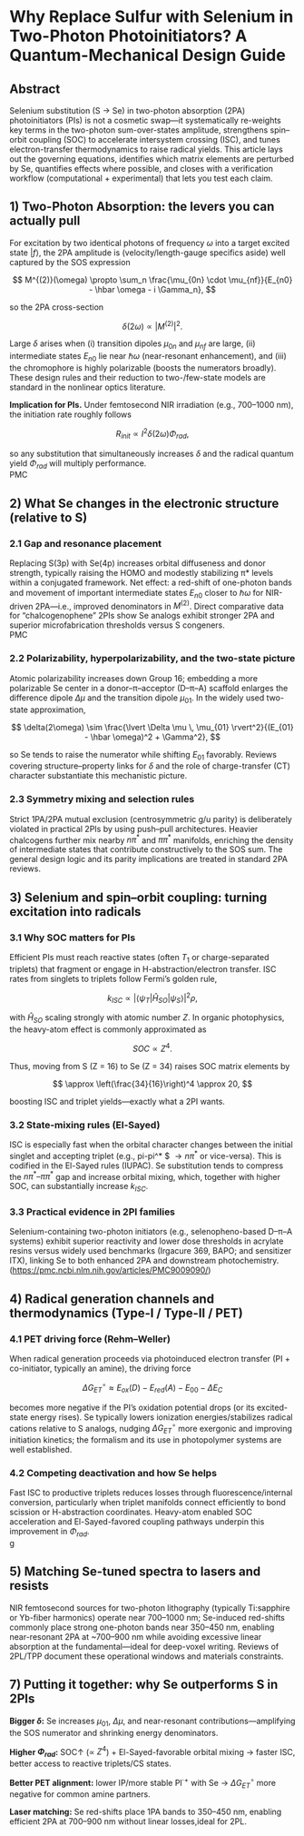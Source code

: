 # Why Replace Sulfur with Selenium in Two-Photon Photoinitiators? A Quantum-Mechanical Design Guide

## Abstract

Selenium substitution (S → Se) in two-photon absorption (2PA) photoinitiators (PIs) is not a cosmetic swap—it systematically re-weights key terms in the two-photon sum-over-states amplitude, strengthens spin–orbit coupling (SOC) to accelerate intersystem crossing (ISC), and tunes electron-transfer thermodynamics to raise radical yields. This article lays out the governing equations, identifies which matrix elements are perturbed by Se, quantifies effects where possible, and closes with a verification workflow (computational + experimental) that lets you test each claim.

## 1) Two-Photon Absorption: the levers you can actually pull

For excitation by two identical photons of frequency $\omega$ into a target excited state $\lvert f \rangle$, the 2PA amplitude is (velocity/length-gauge specifics aside) well captured by the SOS expression

$$
M^{(2)}(\omega) \propto \sum_n \frac{\mu_{0n} \cdot \mu_{nf}}{E_{n0} - \hbar \omega - i \Gamma_n},
$$

so the 2PA cross-section 

$$
\delta(2\omega) \propto \lvert M^{(2)} \rvert^2.
$$

Large $\delta$ arises when (i) transition dipoles $\mu_{0n}$ and $\mu_{nf}$ are large, (ii) intermediate states $E_{n0}$ lie near $\hbar \omega$ (near-resonant enhancement), and (iii) the chromophore is highly polarizable (boosts the numerators broadly). These design rules and their reduction to two-/few-state models are standard in the nonlinear optics literature.  


**Implication for PIs.** Under femtosecond NIR irradiation (e.g., 700–1000 nm), the initiation rate roughly follows

$$
R_{init} \propto I^2 \delta(2\omega) \Phi_{rad},
$$

so any substitution that simultaneously increases $\delta$ and the radical quantum yield $\Phi_{rad}$ will multiply performance.  
PMC

## 2) What Se changes in the electronic structure (relative to S)

### 2.1 Gap and resonance placement

Replacing S(3p) with Se(4p) increases orbital diffuseness and donor strength, typically raising the HOMO and modestly stabilizing π* levels within a conjugated framework. Net effect: a red-shift of one-photon bands and movement of important intermediate states $E_{n0}$ closer to $\hbar \omega$ for NIR-driven 2PA—i.e., improved denominators in $M^{(2)}$. Direct comparative data for “chalcogenophene” 2PIs show Se analogs exhibit stronger 2PA and superior microfabrication thresholds versus S congeners.  
PMC

### 2.2 Polarizability, hyperpolarizability, and the two-state picture

Atomic polarizability increases down Group 16; embedding a more polarizable Se center in a donor–π–acceptor (D–π–A) scaffold enlarges the difference dipole $\Delta \mu$ and the transition dipole $\mu_{01}$. In the widely used two-state approximation,

$$
\delta(2\omega) \sim \frac{\lvert \Delta \mu \, \mu_{01} \rvert^2}{(E_{01} - \hbar \omega)^2 + \Gamma^2},
$$

so Se tends to raise the numerator while shifting $E_{01}$ favorably. Reviews covering structure–property links for $\delta$ and the role of charge-transfer (CT) character substantiate this mechanistic picture.  


### 2.3 Symmetry mixing and selection rules

Strict 1PA/2PA mutual exclusion (centrosymmetric g/u parity) is deliberately violated in practical 2PIs by using push–pull architectures. Heavier chalcogens further mix nearby $n\pi^*$ and $\pi\pi^*$ manifolds, enriching the density of intermediate states that contribute constructively to the SOS sum. The general design logic and its parity implications are treated in standard 2PA reviews.  


## 3) Selenium and spin–orbit coupling: turning excitation into radicals

### 3.1 Why SOC matters for PIs

Efficient PIs must reach reactive states (often $T_1$ or charge-separated triplets) that fragment or engage in H-abstraction/electron transfer. ISC rates from singlets to triplets follow Fermi’s golden rule,

$$
k_{ISC} \propto \lvert \langle \psi_T \lvert \hat{H}_{SO} \rvert \psi_S \rangle \rvert^2 \rho,
$$

with $\hat{H}_{SO}$ scaling strongly with atomic number $Z$. In organic photophysics, the heavy-atom effect is commonly approximated as 

$$
SOC \propto Z^4.
$$

Thus, moving from S (Z = 16) to Se (Z = 34) raises SOC matrix elements by 

$$
\approx \left(\frac{34}{16}\right)^4 \approx 20,
$$

boosting ISC and triplet yields—exactly what a 2PI wants.  


### 3.2 State-mixing rules (El-Sayed)

ISC is especially fast when the orbital character changes between the initial singlet and accepting triplet (e.g., pi-pi^* $  $\rightarrow n\pi^*$ or vice-versa). This is codified in the El-Sayed rules (IUPAC). Se substitution tends to compress the $n\pi^*–\pi\pi^*$ gap and increase orbital mixing, which, together with higher SOC, can substantially increase $k_{ISC}$.  


### 3.3 Practical evidence in 2PI families

Selenium-containing two-photon initiators (e.g., selenopheno-based D–π–A systems) exhibit superior reactivity and lower dose thresholds in acrylate resins versus widely used benchmarks (Irgacure 369, BAPO; and sensitizer ITX), linking Se to both enhanced 2PA and downstream photochemistry.  
(https://pmc.ncbi.nlm.nih.gov/articles/PMC9009090/)

## 4) Radical generation channels and thermodynamics (Type-I / Type-II / PET)

### 4.1 PET driving force (Rehm–Weller)

When radical generation proceeds via photoinduced electron transfer (PI + co-initiator, typically an amine), the driving force

$$
\Delta G^\circ_{ET} \approx E_{ox}(D) - E_{red}(A) - E_{00} - \Delta E_C
$$

becomes more negative if the PI’s oxidation potential drops (or its excited-state energy rises). Se typically lowers ionization energies/stabilizes radical cations relative to S analogs, nudging $\Delta G^\circ_{ET}$ more exergonic and improving initiation kinetics; the formalism and its use in photopolymer systems are well established.  


### 4.2 Competing deactivation and how Se helps

Fast ISC to productive triplets reduces losses through fluorescence/internal conversion, particularly when triplet manifolds connect efficiently to bond scission or H-abstraction coordinates. Heavy-atom enabled SOC acceleration and El-Sayed-favored coupling pathways underpin this improvement in $\Phi_{rad}$.  
g

## 5) Matching Se-tuned spectra to lasers and resists

NIR femtosecond sources for two-photon lithography (typically Ti:sapphire or Yb-fiber harmonics) operate near 700–1000 nm; Se-induced red-shifts commonly place strong one-photon bands near 350–450 nm, enabling near-resonant 2PA at ~700–900 nm while avoiding excessive linear absorption at the fundamental—ideal for deep-voxel writing. Reviews of 2PL/TPP document these operational windows and materials constraints.  




## 7) Putting it together: why Se outperforms S in 2PIs

**Bigger $\delta$:** Se increases $\mu_{01}$, $\Delta \mu$, and near-resonant contributions—amplifying the SOS numerator and shrinking energy denominators.  


**Higher $\Phi_{rad}$:** SOC↑ (∝ $Z^4$) + El-Sayed-favorable orbital mixing → faster ISC, better access to reactive triplets/CS states.  


**Better PET alignment:** lower IP/more stable PI$^{\cdot+}$ with Se → $\Delta G^\circ_{ET}$ more negative for common amine partners.  


**Laser matching:** Se red-shifts place 1PA bands to 350–450 nm, enabling efficient 2PA at 700–900 nm without linear losses,ideal for 2PL.  

